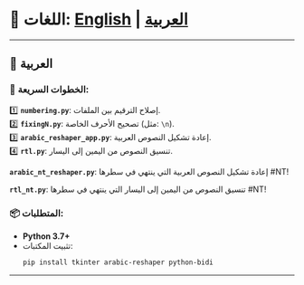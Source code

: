 # 📝 **اللغات: [English](https://github.com/Hjbiki/Hoi4-ArabicReshaper/blob/main/README_en.md) | [العربية](https://github.com/Hjbiki/Hoi4-ArabicReshaper/blob/main/README.md)**
---

## 📝 **العربية**  
### 🚀 **الخطوات السريعة**:
1️⃣ **`numbering.py`**: إصلاح الترقيم بين الملفات.  
2️⃣ **`fixingN.py`**: تصحيح الأحرف الخاصة (مثل: `\n`).  
3️⃣ **`arabic_reshaper_app.py`**: إعادة تشكيل النصوص العربية.  
4️⃣ **`rtl.py`**: تنسيق النصوص من اليمين إلى اليسار.


**`arabic_nt_reshaper.py`**: إعادة تشكيل النصوص العربية التي ينتهي في سطرها #NT!

**`rtl_nt.py`**:  تنسيق النصوص من اليمين إلى اليسار التي ينتهي في سطرها #NT!
### 📦 **المتطلبات**:
- **Python 3.7+**  
- تثبيت المكتبات:
  ```bash
  pip install tkinter arabic-reshaper python-bidi
  ```

---
